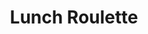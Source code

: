 ---
title: "Lunch Roulette"
description: "Lunch Roulette helps users decide where to eat for lunch."
type: "project"
demo: "https://lunch-roulette.netlify.com"
github: "https://github.com/kdelalic/lunch-roulette-client"
technologies: 
  - ReactJS
  - Material UI 
  - NodeJS
tags:
  - personal project
  - lunch
  - food
  - react
  - express
  - yelp
---